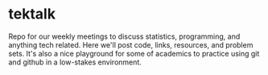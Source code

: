 # tektalk
Repo for our weekly meetings to discuss statistics, programming, and anything tech related. Here we'll post code, links, resources, and problem sets. It's also a nice playground for some of academics to practice using git and github in a low-stakes environment. 
